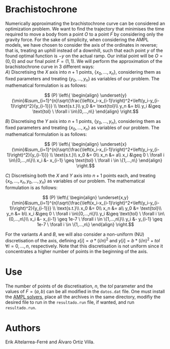 # Brachistochrone
Numerically approximating the brachistochrone curve can be considered an optimization problem. We want to find the trajectory that minimises the time required to move a body from a point $O$ to a point $F$ by considering only the gravity force. For the sake of simplicity, when considering the AMPL models, we have chosen to consider the axis of the ordinates in reverse; that is, treating an uphill instead of a downhill, such that each point $y$ of the found optimal function is $-y$ on the actual ramp. Our initial point will be $O=(0,0)$ and our final point $F=(1,1)$. We will perform the approximation of the brachistochrone curve in 3 different ways:\
$A)$ Discretising the $X$ axis into $n+1$ points, $\lbrace x_0,\dots , x_n \rbrace$, considering them as fixed parameters and treating $\lbrace y_0,\dots, y_n\rbrace$ as variables of our problem. The mathematical formulation is as follows:
```math
		(P)
		\left\{
		\begin{align}
		    \underset{y}{\min}&\sum_{i=1}^{n}\sqrt{\frac{\left(x_i-x_{i-1}\right)^2+\left(y_i-y_{i-1}\right)^2}{y_{i-1}}} \\
			\text{s.t.}\\
			y_0 &= \text{tol}\\
			y_n &= b\\
			y_i &\geq \text{tol} \ \forall i \in\{0,...,n\}
		\end{align}
		\right.
```
$B)$ Discretising the $Y$ axis into $n+1$ points, $\lbrace y_0,\dots , y_n\rbrace$, considering them as fixed parameters and treating $\lbrace x_0,\dots, x_n\rbrace$ as variables of our problem. The mathematical formulation is as follows:
```math
		(P)
		\left\{
		\begin{align}
		    \underset{x}{\min}&\sum_{i=1}^{n}\sqrt{\frac{\left(x_i-x_{i-1}\right)^2+\left(y_i-y_{i-1}\right)^2}{y_{i-1}}} \\
			\text{s.t.}\\
			x_0 &= 0\\
			x_n &= a\\
			x_i &\geq 0 \ \forall i \in\{0,...,n\}\\
			x_i &- x_{i-1} \geq \text{tol} \ \forall i \in \{1,...,n\}
		\end{align}
		\right.
```
$C)$ Discretising both the $X$ and $Y$ axis into $n+1$ points each, and treating $\lbrace x_0,\dots, x_n, y_0,\dots , y_n\rbrace$ as variables of our problem. The mathematical formulation is as follows:
```math
		(P)
		\left\{
		\begin{align}
		    \underset{x,y}{\min}&\sum_{i=1}^{n}\sqrt{\frac{\left(x_i-x_{i-1}\right)^2+\left(y_i-y_{i-1}\right)^2}{y_{i-1}}} \\
			\text{s.t.}\\
			x_0 &= 0\\
			x_n &= a\\
			y_0 &= \text{tol}\\
			y_n &= b\\
			x_i &\geq 0 \ \forall i \in\{0,...,n\}\\
			y_i &\geq \text{tol} \ \forall i \in\{0,...,n\}\\
			x_i &- x_{i-1} \geq 1e-7 \ \forall i \in \{1,...,n\}\\
			y_i &- y_{i-1} \geq 1e-7 \ \forall i \in \{1,...,n\}
		\end{align}
		\right.
```
For the variants $A$ and $B$, we will also consider a non-uniform (NU) discretisation of the axis, defining $x[i]=a*(i/n)^2$ and $y[i]=b*(i/n)^2+tol$ $\forall i=0,...,n$, respectively. Note that this discretisation is not uniform since it concentrates a higher number of points in the beginning of the axis.

# Use
The number of points of de discretisation, $n$, the $tol$ parameter and the values of $F=(a,b)$ can be all modified in the `datos.dat` file. One must install the [AMPL solvers](https://ampl.com/), place all the archives in the same directory, modifiy the desired file to run in the `resultado.run` file, if wanted, and run `resultado.run`.

# Authors
Erik Altelarrea-Ferré and Álvaro Ortiz Villa.
